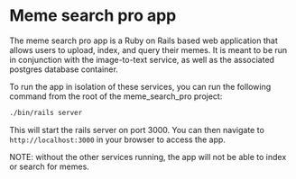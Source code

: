 # Meme search pro app

The meme search pro app is a Ruby on Rails based web application that allows users to upload, index, and query their memes. It is meant to be run in conjunction with the image-to-text service, as well as the associated postgres database container.

To run the app in isolation of these services, you can run the following command from the root of the meme_search_pro project:

```bash
./bin/rails server
```

This will start the rails server on port 3000. You can then navigate to `http://localhost:3000` in your browser to access the app.

NOTE: without the other services running, the app will not be able to index or search for memes.
